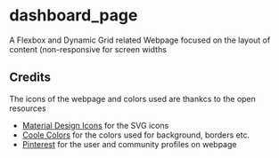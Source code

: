 # dashboard_page
A Flexbox and Dynamic Grid related Webpage focused on the layout of content (non-responsive for screen widths


## Credits

The icons of the webpage and colors used are thankcs to the open resources

- [Material Design Icons](https://pictogrammers.com/library/mdi/) for the SVG icons
- [Coole Colors](https://coolors.co/) for the colors used for background, borders etc.
- [Pinterest](https://za.pinterest.com/) for the user and community profiles on webpage
